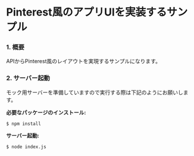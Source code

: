 # Pinterest風のアプリUIを実装するサンプル

### 1. 概要

APIからPinterest風のレイアウトを実現するサンプルになります。

### 2. サーバー起動

モック用サーバーを準備していますので実行する際は下記のようにお願いします。

__必要なパッケージのインストール:__

```
$ npm install
```

__サーバー起動:__

```
$ node index.js
```
